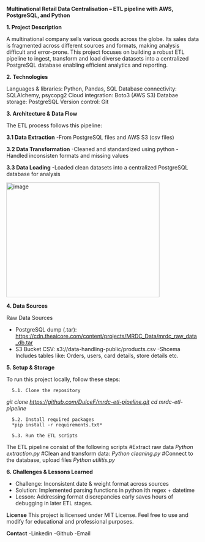 **Multinational Retail Data Centralisation – ETL pipeline with AWS, PostgreSQL, and Python**

**1. Project Description**

A multinational company sells various goods across the globe. Its sales data is fragmented across different sources and formats, making analysis difficult and error-prone. This project focuses on building a robust ETL pipeline to ingest, transform and load diverse datasets into a centralized PostgreSQL database enabling efficient analytics and reporting.

**2. Technologies**
   
  Languages & libraries: Python, Pandas, SQL
  Database connectivity: SQLAlchemy, psycopg2
  Cloud integration: Boto3 (AWS S3)
  Databae storage: PostgreSQL
  Version control: Git

**3. Architecture & Data Flow**

The ETL process follows this pipeline:

 **3.1 Data Extraction**
   -From PostgreSQL files and AWS S3 (csv files)
   
 **3.2 Data Transformation**
   -Cleaned and standardized using python 
   -Handled inconsisten formats and missing values
   
 **3.3 Data Loading**
   -Loaded clean datasets into a centralized PostgreSQL database for analysis

<img width="400" height="300" alt="image" src="https://github.com/user-attachments/assets/6149628b-6284-4e60-b699-d3ebe2356067" />

**4. Data Sources**

Raw Data Sources
  - PostgreSQL dump (.tar): https://cdn.theaicore.com/content/projects/MRDC_Data/mrdc_raw_data_db.tar
  - S3 Bucket CSV: s3://data-handling-public/products.csv
   -Shcema
Includes tables like: Orders, users, card details, store details etc.

**5. Setup & Storage**

To run this project locally, follow these steps:

      5.1. Clone the repository
   *git clone https://github.com/DulceF/mrdc-etl-pipeline.git
   cd mrdc-etl-pipeline*
   
      5.2. Install required packages
      *pip install -r requirements.txt*
   
      5.3. Run the ETL scripts
   The ETL pipeline consist of the following scripts
      #Extract raw data
   *Python extraction.py*
      #Clean and transform data:
   *Python cleaning.py*
      #Connect to the database, upload files
   *Python utilitis.py*
   
      
**6. Challenges & Lessons Learned**

+ Challenge: Inconsistent date & weight format across sources
+ Solution: Implemented parsing functions in python ith regex + datetime
+ Lesson: Addressing format discrepancies early saves hours of debugging in later ETL stages.

**License**
This project is licensed under MIT License. 
Feel free to use and modify for educational and professional purposes.

**Contact**
-Linkedin
-Github
-Email



